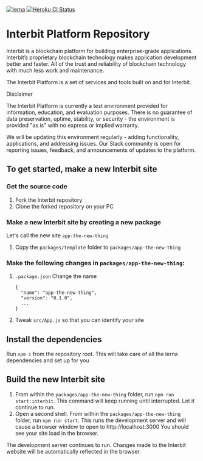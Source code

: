 [![lerna](https://img.shields.io/badge/maintained%20with-lerna-cc00ff.svg)](https://lernajs.io/)
[![Heroku CI Status](https://ci-badges.herokuapp.com/pipelines/53a1a1f6-ffc6-4d44-a282-cecadaf4591f/master.svg)](https://dashboard.heroku.com/pipelines/53a1a1f6-ffc6-4d44-a282-cecadaf4591f/tests)

# Interbit Platform Repository

Interbit is a blockchain platform for building enterprise-grade applications. Interbit’s proprietary blockchain technology makes application development better and faster. All of the trust and reliability of blockchain technology with much less work and maintenance.

The Interbit Platform is a set of services and tools built on and for Interbit.

Disclaimer

The Interbit Platform is currently a test environment provided for information, education, and evaluation purposes. There is no guarantee of data preservation, uptime, stability, or security - the environment is provided "as is" with no express or implied warranty.

We will be updating this environment regularly - adding functionality, applications, and addressing issues. Our Slack community is open for reporting issues, feedback, and announcements of updates to the platform.

## To get started, make a new Interbit site

### Get the source code
1. Fork the Interbit repository
1. Clone the forked repository on your PC

### Make a new Interbit site by creating a new package
Let's call the new site `app-the-new-thing`

1. Copy the `packages/template` folder to `packages/app-the-new-thing`

### Make the following changes in `packages/app-the-new-thing`:

1. `.package.json` Change the name
   ```
   {
     "name": "app-the-new-thing",
     "version": "0.1.0",
     ...
   }
   ```

1. Tweak `src/App.js` so that you can identify your site

## Install the dependencies
Run `npm i` from the repository root.  This will take care of all the lerna dependencies and set up for you

## Build the new Interbit site
1. From within the `packages/app-the-new-thing` folder, run `npm run start:interbit`.  This command will keep running until interrupted.  Let it continue to run.
1. Open a second shell.  From within the `packages/app-the-new-thing` folder, run `npm run start`.  This runs the development server and will cause a browser window to open to http://localhost:3000 You should see your site load in the browser.

The development server continues to run.  Changes made to the Interbit website will be automatically reflected in the browser.

